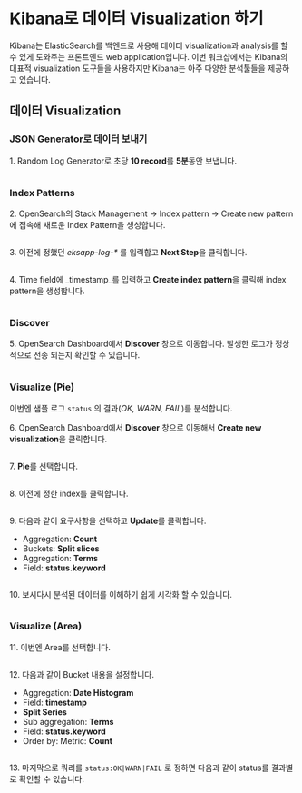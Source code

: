 # Kibana로 데이터 Visualization 하기

Kibana는 ElasticSearch를 백엔드로 사용해 데이터 visualization과 analysis를 할 수 있게 도와주는 프론트엔드 web application입니다. 이번 워크샵에서는 Kibana의 대표적 visualization 도구들을 사용하지만 Kibana는 아주 다양한 분석툴들을 제공하고 있습니다.

## 데이터 Visualization

### JSON Generator로 데이터 보내기

1\. Random Log Generator로 초당 **10 record**를 **5분**동안 보냅니다.

<img src="../.gitbook/assets/file.drawing (82).svg" alt="" class="gitbook-drawing">

### Index Patterns

2\. OpenSearch의 Stack Management -> Index pattern -> Create new pattern에 접속해 새로운 Index Pattern을 생성합니다.

<img src="../.gitbook/assets/file.drawing (29).svg" alt="" class="gitbook-drawing">

3\. 이전에 정했던 _eksapp-log-\*_ 를 입력합고 **Next Step**을 클릭합니다.

<img src="../.gitbook/assets/file.drawing (6).svg" alt="" class="gitbook-drawing">

4\. Time field에 _timestamp_를 입력하고 **Create index pattern**을 클릭해 index pattern을 생성합니다.

<img src="../.gitbook/assets/file.drawing (14).svg" alt="" class="gitbook-drawing">

### Discover

5\. OpenSearch Dashboard에서 **Discover** 창으로 이동합니다. 발생한 로그가 정상적으로 전송 되는지 확인할 수 있습니다.

<img src="../.gitbook/assets/file.drawing (99).svg" alt="" class="gitbook-drawing">

### Visualize (Pie)

이번엔 샘플 로그 `status` 의 결과(_OK, WARN, FAIL_)를 분석합니다.

6\. OpenSearch Dashboard에서 **Discover** 창으로 이동해서 **Create new visualization**을 클릭합니다.

<img src="../.gitbook/assets/file.drawing (40).svg" alt="" class="gitbook-drawing">

7\. **Pie**를 선택합니다.

<img src="../.gitbook/assets/file.drawing (41).svg" alt="" class="gitbook-drawing">

8\. 이전에 정한 index를 클릭합니다.

<img src="../.gitbook/assets/file.drawing (106).svg" alt="" class="gitbook-drawing">

9\. 다음과 같이 요구사항을 선택하고 **Update**를 클릭합니다.

* Aggregation: **Count**
* Buckets: **Split slices**
* Aggregation: **Terms**
* Field: **status.keyword**

<img src="../.gitbook/assets/file.drawing (94).svg" alt="" class="gitbook-drawing">

10\. 보시다시 분석된 데이터를 이해하기 쉽게 시각화 할 수 있습니다.

<img src="../.gitbook/assets/file.drawing (92).svg" alt="" class="gitbook-drawing">

### Visualize (Area)

11\. 이번엔 Area를 선택합니다.

<img src="../.gitbook/assets/file.drawing (72).svg" alt="" class="gitbook-drawing">

12\. 다음과 같이 Bucket 내용을 설정합니다.

* Aggregation: **Date Histogram**
* Field: **timestamp**
* **Split Series**
* Sub aggregation: **Terms**
* Field: **status.keyword**
* Order by: Metric: **Count**

<img src="../.gitbook/assets/file.drawing (30).svg" alt="" class="gitbook-drawing">

13\. 마지막으로 쿼리를 `status:OK|WARN|FAIL` 로 정하면 다음과 같이 status를 결과별로 확인할 수 있습니다.

<img src="../.gitbook/assets/file.drawing (79).svg" alt="" class="gitbook-drawing">


